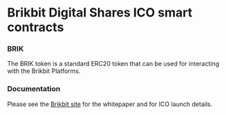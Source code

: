 # Brikbit Digital Shares ICO smart contracts

### BRIK
The BRIK token is a standard ERC20 token that can be used for interacting with the Brikbit Platforms.

### Documentation

Please see the [Brikbit site](https://brikbit.io) for the whitepaper and for ICO launch details. 
